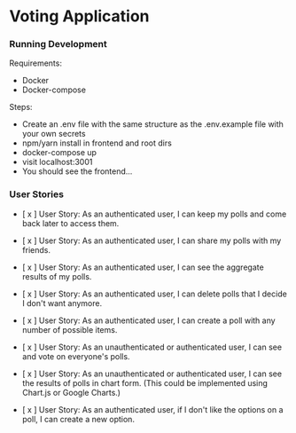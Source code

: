 # Voting Application

### Running Development

Requirements:
- Docker
- Docker-compose


Steps:
- Create an .env file with the same structure as the .env.example file with your own secrets
- npm/yarn install in frontend and root dirs
- docker-compose up
- visit localhost:3001
- You should see the frontend...

### User Stories
- [ x ] User Story: As an authenticated user, I can keep my polls and come back later to access them.

- [ x ] User Story: As an authenticated user, I can share my polls with my friends.

- [ x ] User Story: As an authenticated user, I can see the aggregate results of my polls.

- [ x ] User Story: As an authenticated user, I can delete polls that I decide I don't want anymore.

- [ x ] User Story: As an authenticated user, I can create a poll with any number of possible items.

- [ x ] User Story: As an unauthenticated or authenticated user, I can see and vote on everyone's polls.

- [ x ] User Story: As an unauthenticated or authenticated user, I can see the results of polls in chart form. (This could be implemented using Chart.js or Google Charts.)

- [ x ] User Story: As an authenticated user, if I don't like the options on a poll, I can create a new option.